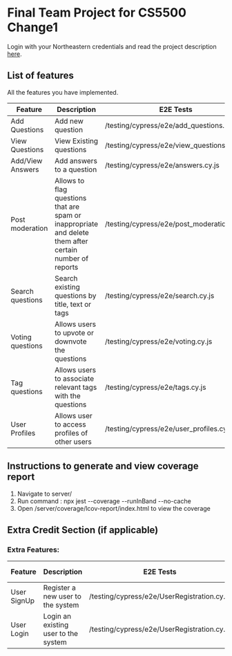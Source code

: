 # Final Team Project for CS5500 Change1

Login with your Northeastern credentials and read the project description [here](https://northeastern-my.sharepoint.com/:w:/g/personal/j_mitra_northeastern_edu/ETUqq9jqZolOr0U4v-gexHkBbCTAoYgTx7cUc34ds2wrTA?e=URQpeI).

## List of features

All the features you have implemented.

| Feature          | Description                                                                                             | E2E Tests                                  | Component Tests                                        | Jest Tests                        | API End Points                                                                  |
| ---------------- | ------------------------------------------------------------------------------------------------------- | ------------------------------------------ | ------------------------------------------------------ | --------------------------------- | -------------------------------------------------------------------------------- |
| Add Questions    | Add new question                                                                                        | /testing/cypress/e2e/add_questions.cy.js   | /client/cypress/component/new_question.cy.js           | server\tests\newQuestion.test.js  | question/addQuestion                                                             |
| View Questions   | View Existing questions                                                                                 | /testing/cypress/e2e/view_questions.cy.js  | /client/cypress/component/question_page.cy.js          | server\tests\question.test.js     | question/getQuestion, question/getQuestionById/:qid                              |
| Add/View Answers | Add answers to a question                                                                               | /testing/cypress/e2e/answers.cy.js         | /client/cypress/component/answer_page.cy.js            | server\tests\newAnswer.test.js    | answer/addAnswer, question/getQuestionById/:qid                                 |
| Post moderation  | Allows to flag questions that are spam or inappropriate and delete them after certain number of reports | /testing/cypress/e2e/post_moderation.cy.js | /client/cypress/component/report_post_moderation.cy.js | server\tests\userReport.test.js   | question/reportQuestion, question/reportQuestionStatus, question/getReportCounts |
| Search questions | Search existing questions by title, text or tags                                                        | /testing/cypress/e2e/search.cy.js          | /client/cypress/component/search.cy.js                 | server\tests\question.test.js     | question/getQuestion                                                             |
| Voting questions | Allows users to upvote or downvote the questions                                                        | /testing/cypress/e2e/voting.cy.js          | /client/cypress/component/voting.cy.js                 | server\tests\voteQuestion.test.js | question/upVoteQuestion, question/downVoteQuestion, question/getQuestionStatus   |
| Tag questions    | Allows users to associate relevant tags with the questions                                              | /testing/cypress/e2e/tags.cy.js            | /client/cypress/component/tag_page.cy.js               | server\tests\tags.test.js         | tag/getTagsWithQuestionNumber                                                    |
| User Profiles    | Allows user to access profiles of other users                                                           | /testing/cypress/e2e/user_profiles.cy.js   | /client/cypress/component/userProfile.cy.js            | server\tests\userProfile.test.js  | user/getUserProfile                                                              |

## Instructions to generate and view coverage report

1. Navigate to server/
2. Run command : npx jest --coverage --runInBand --no-cache
3. Open /server/coverage/lcov-report/index.html to view the coverage

## Extra Credit Section (if applicable)

### Extra Features:

| Feature     | Description                          | E2E Tests                                   | Component Tests                             | Jest Tests                      | API End Points |
| ----------- | ------------------------------------ | ------------------------------------------- | ------------------------------------------- | ------------------------------- | -------------- |
| User SignUp | Register a new user to the system    | /testing/cypress/e2e/UserRegistration.cy.js | /client/cypress/component/signUp_page.cy.js | server\tests\userSignUp.test.js | user/signUser  |
| User Login  | Login an existing user to the system | /testing/cypress/e2e/UserRegistration.cy.js | /client/cypress/component/login_page.cy.js  | server\tests\userLogin.test.js  | user/loginUser |
